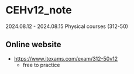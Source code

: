 # CEHv12_note
2024.08.12 - 2024.08.15 Physical courses (312-50)



## Online website

- https://www.itexams.com/exam/312-50v12
  - free to practice
